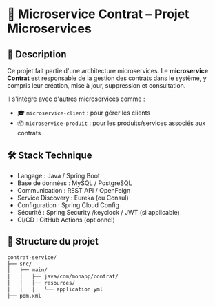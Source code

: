 # 📄 Microservice Contrat – Projet Microservices

## 🚀 Description

Ce projet fait partie d'une architecture microservices. Le **microservice Contrat** est responsable de la gestion des contrats dans le système, y compris leur création, mise à jour, suppression et consultation.

Il s'intègre avec d'autres microservices comme :
- 🎓 `microservice-client` : pour gérer les clients
- 📦 `microservice-produit` : pour les produits/services associés aux contrats

## 🛠️ Stack Technique

- Langage : Java / Spring Boot
- Base de données : MySQL / PostgreSQL
- Communication : REST API / OpenFeign
- Service Discovery : Eureka (ou Consul)
- Configuration : Spring Cloud Config
- Sécurité : Spring Security /keyclock / JWT (si applicable)
- CI/CD : GitHub Actions (optionnel)

## 📁 Structure du projet

```bash
contrat-service/
├── src/
│   ├── main/
│   │   ├── java/com/monapp/contrat/
│   │   ├── resources/
│   │   │   └── application.yml
├── pom.xml
